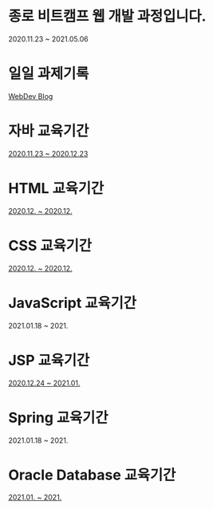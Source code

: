 # 종로 비트캠프 웹 개발 과정입니다.

2020.11.23 ~ 2021.05.06

# 일일 과제기록
<a href = "https://roqhdehd502.github.io/">WebDev Blog</a>

# 자바 교육기간

<a href = "https://github.com/roqhdehd502/WebDev/tree/main/JavaWebDev">2020.11.23 ~ 2020.12.23</a>

# HTML 교육기간

<a href = "https://github.com/roqhdehd502/WebDev/tree/main/JSPWebDevMK2">2020.12. ~ 2020.12.</a>

# CSS 교육기간

<a href = "https://github.com/roqhdehd502/WebDev/tree/main/JSPWebDevMK2">2020.12. ~ 2020.12.</a>

# JavaScript 교육기간

2021.01.18 ~ 2021.

# JSP 교육기간

<a href = "https://github.com/roqhdehd502/WebDev/tree/main/JSPWebDevMK2">2020.12.24 ~ 2021.01.</a>

# Spring 교육기간

2021.01.18 ~ 2021.

# Oracle Database 교육기간

<a href = "https://github.com/roqhdehd502/WebDev/tree/main/DBWebDev">2021.01. ~ 2021.</a>

